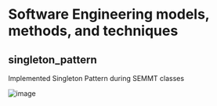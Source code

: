 # Software Engineering models, methods, and techniques

## singleton_pattern

Implemented Singleton Pattern during SEMMT classes

![image](https://user-images.githubusercontent.com/59180229/174508029-f989c5d3-99cf-41eb-95e5-b9a6f5d1385a.png)
